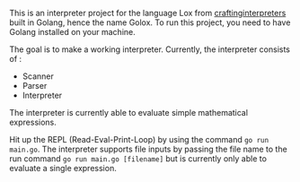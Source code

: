 This is an interpreter project for the language Lox from [craftinginterpreters](craftinginterpreters.com)
built in Golang, hence the name Golox. To run this project, you need to have Golang installed on your machine.

The goal is to make a working interpreter. Currently, the interpreter consists of :

- Scanner
- Parser
- Interpreter

The interpreter is currently able to evaluate simple mathematical expressions. 

Hit up the REPL (Read-Eval-Print-Loop) by using the command `go run main.go`. The interpreter supports file inputs by passing the file name to the run command `go run main.go [filename]` but is currently only able to evaluate a single expression. 